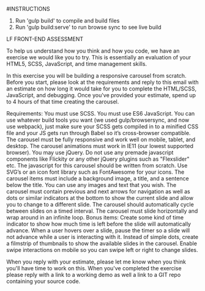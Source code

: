 #INSTRUCTIONS


1) Run 'gulp build' to compile and build files
2) Run 'gulp build:serve' to run browse sync to see live build



LF FRONT-END ASSESSMENT

To help us understand how you think and how you code, we have an exercise we would like you to try.  This is essentially an evaluation of your HTML5, SCSS, JavaScript, and time management skills.

In this exercise you will be building a responsive carousel from scratch.  Before you start, please look at the requirements and reply to this email with an estimate on how long it would take for you to complete the HTML/SCSS, JavaScript, and debugging.  Once you've provided your estimate, spend up to 4 hours of that time creating the carousel.

Requirements:
You must use SCSS.
You must use ES6 JavaScript.
You can use whatever build tools you want (we used gulp/browsersync, and now use webpack), just make sure your SCSS gets compiled in to a minified CSS file and your JS gets run through Babel so it’s cross-browser compatible.
The carousel must be fully responsive and work well on mobile, tablet, and desktop.
The carousel animations must work in IE11 (our lowest supported browser).
You may use jQuery.  Do not use any premade javascript components like Flickity or any other jQuery plugins such as "Flexslider" etc.  The javascript for this carousel should be written from scratch.
Use SVG’s or an icon font library such as FontAwesome for your icons.
The carousel items must include a background image, a title, and a sentence below the title.  You can use any images and text that you wish.
The carousel must contain previous and next arrows for navigation as well as dots or similar indicators at the bottom to show the current slide and allow you to change to a different slide.
The carousel should automatically cycle between slides on a timed interval.
The carousel must slide horizontally and wrap around in an infinite loop.
Bonus items:
Create some kind of time indicator to show how much time is left before the slide will automatically advance.
When a user hovers over a slide, pause the timer so a slide will not advance while a user is interacting with it.
Instead of simple dots, create a filmstrip of thumbnails to show the available slides in the carousel.
Enable swipe interactions on mobile so you can swipe left or right to change slides.

When you reply with your estimate, please let me know when you think you'll have time to work on this.  When you've completed the exercise please reply with a link to a working demo as well a link to a GIT repo containing your source code.
